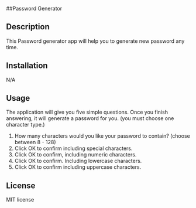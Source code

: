 ##Password Generator

## Description

This Password generator app will help you to generate new password any time. 

## Installation

N/A

## Usage

The application will give you five simple questions. Once you finish answering, it will generate a password for you. (you must choose one character type.)

1. How many characters would you like your password to contain? (choose between 8 - 128)
2. Click OK to confirm including special characters.
3. Click OK to confirm, including numeric characters.
4. Click OK to confirm. Including lowercase characters.
5. Click OK to confirm including uppercase characters.


## License

MIT license
